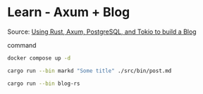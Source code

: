 # Learn - Axum + Blog

Source: [Using Rust, Axum, PostgreSQL, and Tokio to build a Blog](https://spacedimp.com/blog/using-rust-axum-postgresql-and-tokio-to-build-a-blog/)

command

```bash
docker compose up -d
```

```bash
cargo run --bin markd "Some title" ./src/bin/post.md
```

```bash
cargo run --bin blog-rs
```
